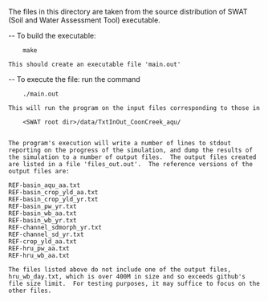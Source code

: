 The files in this directory are taken from the source distribution of SWAT (Soil and Water Assessment Tool) executable.

-- To build the executable:

        make

    This should create an executable file 'main.out'

-- To execute the file: run the command

        ./main.out

    This will run the program on the input files corresponding to those in

        <SWAT root dir>/data/TxtInOut_CoonCreek_aqu/


    The program's execution will write a number of lines to stdout reporting on the progress of the simulation, and dump the results of the simulation to a number of output files.  The output files created are listed in a file 'files_out.out'.  The reference versions of the output files are:

    REF-basin_aqu_aa.txt
    REF-basin_crop_yld_aa.txt
    REF-basin_crop_yld_yr.txt
    REF-basin_pw_yr.txt
    REF-basin_wb_aa.txt
    REF-basin_wb_yr.txt
    REF-channel_sdmorph_yr.txt
    REF-channel_sd_yr.txt
    REF-crop_yld_aa.txt
    REF-hru_pw_aa.txt
    REF-hru_wb_aa.txt

    The files listed above do not include one of the output files, hru_wb_day.txt, which is over 400M in size and so exceeds github's file size limit.  For testing purposes, it may suffice to focus on the other files.
